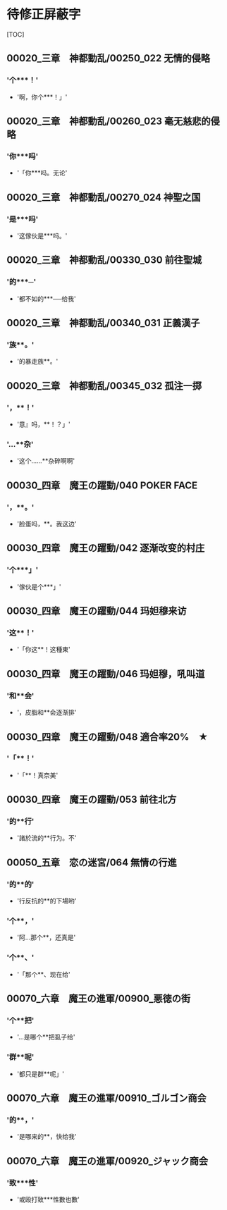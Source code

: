 # 待修正屏蔽字

[TOC]

## 00020_三章　神都動乱/00250_022 无情的侵略

### '个***！'

- '啊，你个***！」'


## 00020_三章　神都動乱/00260_023 毫无慈悲的侵略

### '你***吗'

- '「你***吗。无论'


## 00020_三章　神都動乱/00270_024 神聖之国

### '是***吗'

- '这傢伙是***吗。'


## 00020_三章　神都動乱/00330_030 前往聖城

### '的***─'

- '都不如的***──给我'


## 00020_三章　神都動乱/00340_031 正義漢子

### '族**。'

- '的暴走族**。'


## 00020_三章　神都動乱/00345_032 孤注一掷

### '，**！'

- '意』吗，**！？」'

### '…**杂'

- '这个……**杂碎啊啊'


## 00030_四章　魔王の躍動/040 POKER FACE

### '，**。'

- '脸蛋吗，**。我这边'


## 00030_四章　魔王の躍動/042 逐渐改变的村庄

### '个***」'

- '傢伙是个***」'


## 00030_四章　魔王の躍動/044 玛妲穆来访

### '这**！'

- '「你这**！这種東'


## 00030_四章　魔王の躍動/046 玛妲穆，吼叫道

### '和**会'

- '，皮脂和**会逐渐排'


## 00030_四章　魔王の躍動/048 適合率20%　★

### '「**！'

- '「**！真奈美'


## 00030_四章　魔王の躍動/053 前往北方

### '的**行'

- '諸於流的**行为。不'


## 00050_五章　恋の迷宮/064 無情の行進

### '的**的'

- '行反抗的**的下場哟'

### '个**，'

- '阿…那个**，还真是'

### '个**、'

- '「那个**、现在给'


## 00070_六章　魔王の進軍/00900_悪徳の街

### '个**把'

- '…是哪个**把虱子给'

### '群**呢'

- '都只是群**呢」'


## 00070_六章　魔王の進軍/00910_ゴルゴン商会

### '的**，'

- '是哪来的**，快给我'


## 00070_六章　魔王の進軍/00920_ジャック商会

### '致***性'

- '或殴打致***性數也數'
